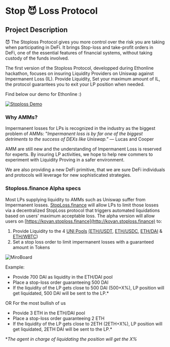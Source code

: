 # Stop 😈 Loss Protocol

## Project Description

😈 The Stoploss Protocol gives you more control over the risk you are taking when participating in DeFi. It brings Stop-loss and take-profit orders in DeFi, one of the essential features of financial systems, without taking custody of the funds involved.

The first version of the Stoploss Protocol, developped during Ethonline hackathon, focuses on insuring Liquidity Providers on Uniswap against Impermanent Loss (IL).
Provide Liquidity, Set your maximum amount of IL, the protocol guarantees you to exit your LP position when needed.

Find below our demo for Ethonline :)

[![Stoploss Demo](https://img.youtube.com/vi/qpoUf3ILZNs/0.jpg)](https://www.youtube.com/watch?v=qpoUf3ILZNs "stoploss@ethonline")

### Why AMMs?

Impermanent losses for LPs is recognized in the industry as the biggest problem of AMMs: "*Impermanent loss is by far one of the biggest detriments to the success of DEXs like Uniswap."* — Lucas and Cooper

AMM are still new and the understanding of Impermanent Loss is reserved for experts. By insuring LP activities, we hope to help new commers to experiment with Liquidity Proving in a safer environment. 

We are also providing a new DeFi primitive, that we are sure DeFi individuals and protocols will leverage for new sophisticated strategies.

### Stoploss.finance Alpha specs

Most LPs supplying liquidity to AMMs such as Uniswap suffer from Impermanent losses. [StopLoss.finance](http://stoploss.Finance) will allow LPs to limit those losses via a decentralized StopLoss protocol that triggers automated liquidations based on users' maximum acceptable loss.
The alpha version will allow users on [https://kovan.stoploss.finance](http://kovan.stoploss.finance)  to: 
1. Provide Liquidity to the 4 [UNI Pools](https://app.uniswap.org/#/uni) [(](https://uniswap.org/blog/uni/)[ETH/USDT](https://uniswap.info/pair/0x0d4a11d5eeaac28ec3f61d100daf4d40471f1852), [ETH/USDC,](https://uniswap.info/pair/0xb4e16d0168e52d35cacd2c6185b44281ec28c9dc) [ETH/DAI](https://uniswap.info/pair/0xa478c2975ab1ea89e8196811f51a7b7ade33eb11) & [ETH/WBTC](https://uniswap.info/pair/0xbb2b8038a1640196fbe3e38816f3e67cba72d940))
2. Set a stop loss order to limit impermanent losses with a guaranteed amount in Tokens

![MiroBoard](https://drive.google.com/uc?export=view&id=1ZaDDQf9Ccfw1hVstczXKTQ9biqd3Ytu-)

Example: 

- Provide 700 DAI as liquidity in the ETH/DAI pool
- Place a stop-loss order guaranteeing 500 DAI
- If the liquidity of the LP gets close to 500 DAI (500+X%), LP position will get liquidated, 500 DAI will be sent to the LP.*

OR For the most bullish of us

- Provide 3 ETH in the ETH/DAI pool
- Place a stop-loss order guaranteeing 2 ETH
- If the liquidity of the LP gets close to 2ETH (2ETH+X%), LP position will get liquidated, 2ETH DAI will be sent to the LP.*

**The agent in charge of liquidating the position will get the X%*
